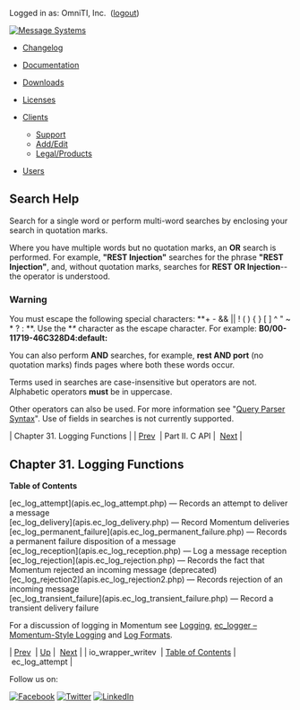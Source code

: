 Logged in as: OmniTI, Inc.  ([logout](https://support.messagesystems.com/logout.php))

[![Message Systems](https://support.messagesystems.com/images/ms-white205.png)](https://support.messagesystems.com/start.php) 

*   [Changelog](https://support.messagesystems.com/start.php?show=changelog)
*   [Documentation](https://support.messagesystems.com/docs/)
*   [Downloads](https://support.messagesystems.com/start.php)

*   [Licenses](https://support.messagesystems.com/license_summary.php)
*   <a href="">Clients</a>
    *   [Support](https://support.messagesystems.com/cs.php)
    *   [Add/Edit](https://support.messagesystems.com/edit_client.php)
    *   [Legal/Products](https://support.messagesystems.com/edit_products.php)
*   [Users](https://support.messagesystems.com/edit_customer.php)

## Search Help

Search for a single word or perform multi-word searches by enclosing your search in quotation marks.

Where you have multiple words but no quotation marks, an **OR** search is performed. For example, **"REST Injection"** searches for the phrase **"REST Injection"**, and, without quotation marks, searches for **REST OR Injection**--the operator is understood.

### Warning

You must escape the following special characters: **+ - && || ! ( ) { } [ ] ^ " ~ * ? : \**. Use the **\** character as the escape character. For example: **B0/00-11719-46C328D4\:default\:**

You can also perform **AND** searches, for example, **rest AND port** (no quotation marks) finds pages where both these words occur.

Terms used in searches are case-insensitive but operators are not. Alphabetic operators **must** be in uppercase.

Other operators can also be used. For more information see "[Query Parser Syntax](https://lucene.apache.org/core/old_versioned_docs/versions/3_0_0/queryparsersyntax.html)". Use of fields in searches is not currently supported.

| Chapter 31. Logging Functions |
| [Prev](apis.io_wrapper_writev.php)  | Part II. C API |  [Next](apis.ec_log_attempt.php) |

## Chapter 31. Logging Functions

**Table of Contents**

<dl class="toc">

<dt>[ec_log_attempt](apis.ec_log_attempt.php) — Records an attempt to deliver a message</dt>

<dt>[ec_log_delivery](apis.ec_log_delivery.php) — Record Momentum deliveries</dt>

<dt>[ec_log_permanent_failure](apis.ec_log_permanent_failure.php) — Records a permanent failure disposition of a message</dt>

<dt>[ec_log_reception](apis.ec_log_reception.php) — Log a message reception</dt>

<dt>[ec_log_rejection](apis.ec_log_rejection.php) — Records the fact that Momentum rejected an incoming message (deprecated)</dt>

<dt>[ec_log_rejection2](apis.ec_log_rejection2.php) — Records rejection of an incoming message</dt>

<dt>[ec_log_transient_failure](apis.ec_log_transient_failure.php) — Record a transient delivery failure</dt>

</dl>

For a discussion of logging in Momentum see [Logging](https://support.messagesystems.com/docs/web-ref/operations.logging.php), [ec_logger – Momentum-Style Logging](https://support.messagesystems.com/docs/web-ref/modules.ec_logger.php) and [Log Formats](https://support.messagesystems.com/docs/web-ref/log_formats.php).

| [Prev](apis.io_wrapper_writev.php)  | [Up](pt.apis.php) |  [Next](apis.ec_log_attempt.php) |
| io_wrapper_writev  | [Table of Contents](index.php) |  ec_log_attempt |

Follow us on:

[![Facebook](https://support.messagesystems.com/images/icon-facebook.png)](http://www.facebook.com/messagesystems) [![Twitter](https://support.messagesystems.com/images/icon-twitter.png)](http://twitter.com/#!/MessageSystems) [![LinkedIn](https://support.messagesystems.com/images/icon-linkedin.png)](http://www.linkedin.com/company/message-systems)